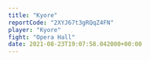 ```yaml
---
title: "Kyore"
reportCode: "2XYJ67t3gRQqZ4FN"
player: "Kyore"
fight: "Opera Hall"
date: 2021-08-23T19:07:58.042000+00:00
---
```

